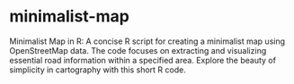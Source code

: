 # minimalist-map
Minimalist Map in R: A concise R script for creating a minimalist map using OpenStreetMap data. The code focuses on extracting and visualizing essential road information within a specified area. Explore the beauty of simplicity in cartography with this short R code.
